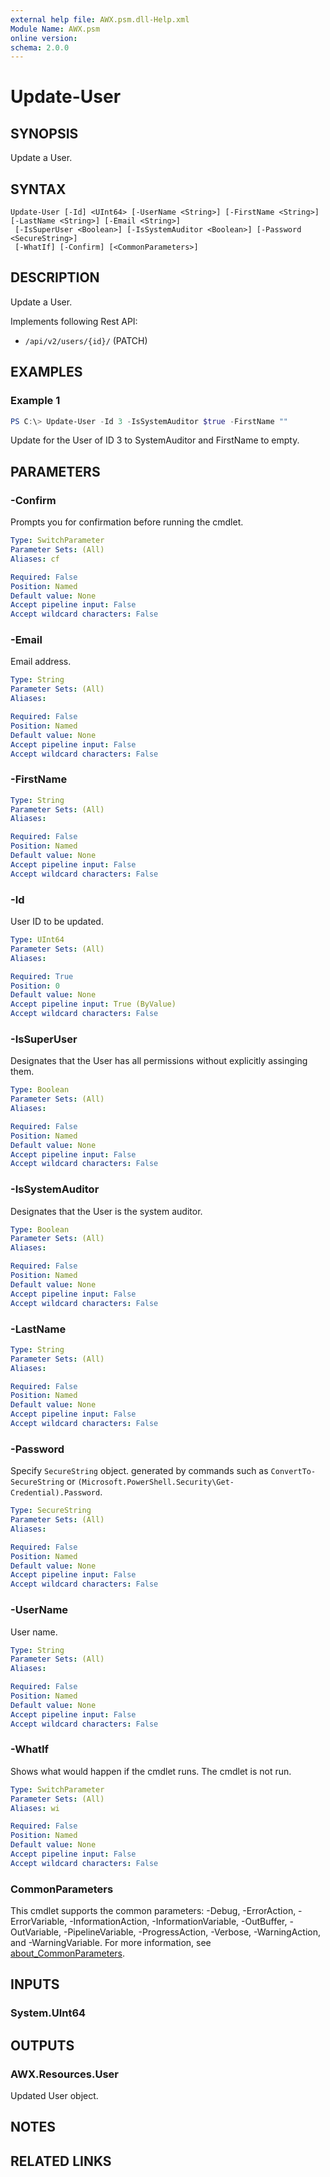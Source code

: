 ```yaml
---
external help file: AWX.psm.dll-Help.xml
Module Name: AWX.psm
online version:
schema: 2.0.0
---
```


# Update-User

## SYNOPSIS
Update a User.

## SYNTAX

```
Update-User [-Id] <UInt64> [-UserName <String>] [-FirstName <String>] [-LastName <String>] [-Email <String>]
 [-IsSuperUser <Boolean>] [-IsSystemAuditor <Boolean>] [-Password <SecureString>]
 [-WhatIf] [-Confirm] [<CommonParameters>]
```

## DESCRIPTION
Update a User.

Implements following Rest API:  
- `/api/v2/users/{id}/` (PATCH)

## EXAMPLES

### Example 1
```powershell
PS C:\> Update-User -Id 3 -IsSystemAuditor $true -FirstName ""
```

Update for the User of ID 3 to SystemAuditor and FirstName to empty.

## PARAMETERS

### -Confirm
Prompts you for confirmation before running the cmdlet.

```yaml
Type: SwitchParameter
Parameter Sets: (All)
Aliases: cf

Required: False
Position: Named
Default value: None
Accept pipeline input: False
Accept wildcard characters: False
```

### -Email
Email address.

```yaml
Type: String
Parameter Sets: (All)
Aliases:

Required: False
Position: Named
Default value: None
Accept pipeline input: False
Accept wildcard characters: False
```

### -FirstName

```yaml
Type: String
Parameter Sets: (All)
Aliases:

Required: False
Position: Named
Default value: None
Accept pipeline input: False
Accept wildcard characters: False
```

### -Id
User ID to be updated.

```yaml
Type: UInt64
Parameter Sets: (All)
Aliases:

Required: True
Position: 0
Default value: None
Accept pipeline input: True (ByValue)
Accept wildcard characters: False
```

### -IsSuperUser
Designates that the User has all permissions without explicitly assinging them.

```yaml
Type: Boolean
Parameter Sets: (All)
Aliases:

Required: False
Position: Named
Default value: None
Accept pipeline input: False
Accept wildcard characters: False
```

### -IsSystemAuditor
Designates that the User is the system auditor.

```yaml
Type: Boolean
Parameter Sets: (All)
Aliases:

Required: False
Position: Named
Default value: None
Accept pipeline input: False
Accept wildcard characters: False
```

### -LastName

```yaml
Type: String
Parameter Sets: (All)
Aliases:

Required: False
Position: Named
Default value: None
Accept pipeline input: False
Accept wildcard characters: False
```

### -Password
Specify `SecureString` object.  generated by commands such as `ConvertTo-SecureString` or `(Microsoft.PowerShell.Security\Get-Credential).Password`.

```yaml
Type: SecureString
Parameter Sets: (All)
Aliases:

Required: False
Position: Named
Default value: None
Accept pipeline input: False
Accept wildcard characters: False
```

### -UserName
User name.

```yaml
Type: String
Parameter Sets: (All)
Aliases:

Required: False
Position: Named
Default value: None
Accept pipeline input: False
Accept wildcard characters: False
```

### -WhatIf
Shows what would happen if the cmdlet runs.
The cmdlet is not run.

```yaml
Type: SwitchParameter
Parameter Sets: (All)
Aliases: wi

Required: False
Position: Named
Default value: None
Accept pipeline input: False
Accept wildcard characters: False
```

### CommonParameters
This cmdlet supports the common parameters: -Debug, -ErrorAction, -ErrorVariable, -InformationAction, -InformationVariable, -OutBuffer, -OutVariable, -PipelineVariable, -ProgressAction, -Verbose, -WarningAction, and -WarningVariable. For more information, see [about_CommonParameters](http://go.microsoft.com/fwlink/?LinkID=113216).

## INPUTS

### System.UInt64
## OUTPUTS

### AWX.Resources.User
Updated User object.

## NOTES

## RELATED LINKS
